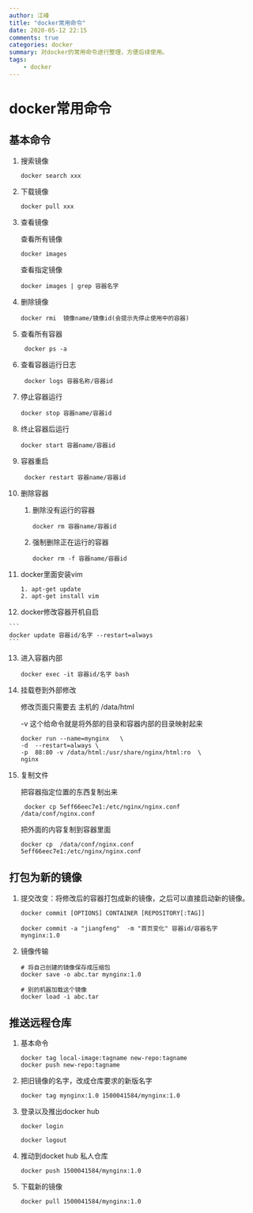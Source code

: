 ```yaml
---
author: 江峰
title: "docker常用命令"
date: 2020-05-12 22:15
comments: true
categories: docker
summary: 对docker的常用命令进行整理，方便后续使用。
tags: 
	- docker
---
```


# docker常用命令

## 基本命令

1. 搜索镜像

   ```
   docker search xxx
   ```

2. 下载镜像

   ```
   docker pull xxx
   ```

3. 查看镜像 

   查看所有镜像

   ```
   docker images
   ```

    查看指定镜像

   ```
   docker images | grep 容器名字
   ```

4. 删除镜像

   ```
   docker rmi  镜像name/镜像id(会提示先停止使用中的容器) 
   ```

5. 查看所有容器

   ```
    docker ps -a
   ```

6. 查看容器运行日志

   ```
    docker logs 容器名称/容器id
   ```

7. 停止容器运行

   ```
   docker stop 容器name/容器id
   ```

8. 终止容器后运行

   ```
   docker start 容器name/容器id
   ```

9. 容器重启

   ```
    docker restart 容器name/容器id
   ```

10. 删除容器

    1. 删除没有运行的容器
    
       ```
       docker rm 容器name/容器id
       ```
    
    2. 强制删除正在运行的容器
    
       ```
       docker rm -f 容器name/容器id
       ```

11. docker里面安装vim

    ```
    1. apt-get update
    2. apt-get install vim
    ```

12.  docker修改容器开机自启

    ```
    docker update 容器id/名字 --restart=always
    ```

13. 进入容器内部

    ```
    docker exec -it 容器id/名字 bash
    ```

14. 挂载卷到外部修改

    修改页面只需要去 主机的 /data/html

    -v 这个给命令就是将外部的目录和容器内部的目录映射起来

    ```
    docker run --name=mynginx   \
    -d  --restart=always \
    -p  88:80 -v /data/html:/usr/share/nginx/html:ro  \
    nginx
    ```

15. 复制文件

    把容器指定位置的东西复制出来

    ```
     docker cp 5eff66eec7e1:/etc/nginx/nginx.conf  /data/conf/nginx.conf
    ```

    把外面的内容复制到容器里面

    ```
    docker cp  /data/conf/nginx.conf  5eff66eec7e1:/etc/nginx/nginx.conf
    ```

    

## 打包为新的镜像

1. 提交改变：将修改后的容器打包成新的镜像，之后可以直接启动新的镜像。

   ```
   docker commit [OPTIONS] CONTAINER [REPOSITORY[:TAG]]
   
   docker commit -a "jiangfeng"  -m "首页变化" 容器id/容器名字 mynginx:1.0
   
   ```

2. 镜像传输

   ```
   # 将自己创建的镜像保存成压缩包
   docker save -o abc.tar mynginx:1.0
   
   # 别的机器加载这个镜像
   docker load -i abc.tar
   ```

   

## 推送远程仓库

1. 基本命令

   ```
   docker tag local-image:tagname new-repo:tagname
   docker push new-repo:tagname
   ```

2. 把旧镜像的名字，改成仓库要求的新版名字

   ```
   docker tag mynginx:1.0 1500041584/mynginx:1.0
   ```

3. 登录以及推出docker hub

   ```
   docker login 
   ```

   ```
   docker logout
   ```

4. 推动到docket hub 私人仓库

   ```
   docker push 1500041584/mynginx:1.0
   ```

5. 下载新的镜像

   ```
   docker pull 1500041584/mynginx:1.0
   ```

